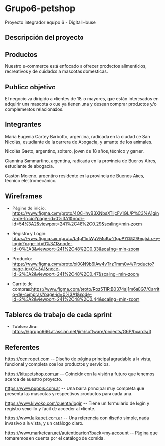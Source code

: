 # Grupo6-petshop
Proyecto integrador equipo 6 - Digital House

## Descripción del proyecto
## Productos
Nuestro e-commerce está enfocado a ofrecer productos alimenticios, recreativos y de cuidados a mascotas domesticas.

## Publico objetivo
El negocio va dirigido a clientes de 18, o mayores, que están interesados en adquirir una mascota o que ya tienen una y desean comprar productos y/o complementos relacionados.

## Integrantes
Maria Eugenia Cartey Barbotto, argentina, radicada en la ciudad de San Nicolás, estudiante de la carrera de Abogacía, y amante de los animales.

Nicolás Gaeto, argentino, soltero, joven de 18 años, técnico y gamer.

Giannina Sammartino, argentina, radicada en la provincia de Buenos Aires, estudiante de abogacía.

Gastón Moreno, argentino residente en la provincia de Buenos Aires, técnico electromecánico.

## Wireframes
- Página de inicio: https://www.figma.com/proto/4O0HhvB3XNbsXTljcFv1GL/P%C3%A1gina-de-Inicio?page-id=0%3A1&node-id=54%3A2&viewport=241%2C48%2C0.29&scaling=min-zoom

- Registro y Login: https://www.figma.com/proto/b4pT1mWgVMuBwYfgpP7O8Z/Registro-y-login?page-id=0%3A1&node-id=0%3A3&viewport=241%2C48%2C0.33&scaling=min-zoom

- Producto: https://www.figma.com/proto/xi0GN9b6lAw4vTnzTmm0v4/Producto?page-id=0%3A1&node-id=2%3A2&viewport=241%2C48%2C0.47&scaling=min-zoom

- Carrito de compras:https://www.figma.com/proto/Roz5TlRtB0374aj1m6a0G7/Carrito-de-compras?page-id=0%3A1&node-id=2%3A2&viewport=241%2C48%2C0.44&scaling=min-zoom

## Tableros de trabajo de cada sprint
- Tablero Jira: https://6grupo666.atlassian.net/jira/software/projects/G6P/boards/3

## Referentes
https://centropet.com -- Diseño de página principal agradable a la vista, funcional y completa con los productos y servicios. 

https://kitupetshop.com.ar -- Coincide con la visión a futuro que tenemos acerca de nuestro proyecto.

https://www.puppis.com.ar -- Una barra principal muy completa que presenta las mascotas y respectivos productos para cada una.

https://www.kiwoko.com/cuenta/login -- Tiene un formulario de login y registro sencillo y fácil de acceder al cliente.

https://www.laikapet.com.ar -- Una referencia con diseño simple, nada invasivo a la vista, y un catálogo claro.

https://www.marketcan.net/autenticacion?back=my-account -- Página que tomaremos en cuenta por el catálogo de comida.
